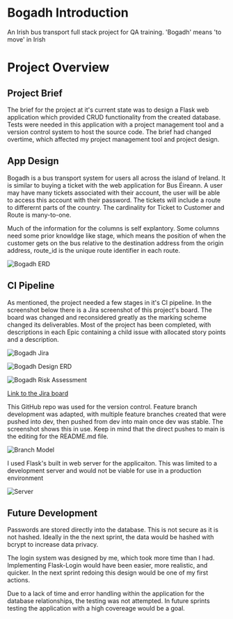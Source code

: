 # Bogadh Introduction
An Irish bus transport full stack project for QA training. 'Bogadh' means 'to move' in Irish

# Project Overview

## Project Brief
The brief for the project at it's current state was to design a Flask web application which provided CRUD functionality from the created database. Tests were needed in this application with a project management tool and a version control system to host the source code. The brief had changed overtime, which affected my project management tool and project design. 

## App Design
Bogadh is a bus transport system for users all across the island of Ireland. It is similar to buying a ticket with the web application for Bus Éireann. A user may have many tickets associated with their account, the user will be able to access this account with their password. The tickets will include a route to differernt parts of the country. The cardinality for Ticket to Customer and Route is many-to-one.

Much of the information for the columns is self explantory. Some columns need some prior knowldge like stage, which means the position of when the customer gets on the bus relative to the destination address from the origin address, route_id is the unique route identifier in each route.

![Bogadh ERD](bogadh_erd_screenshot.png)

## CI Pipeline
As mentioned, the project needed a few stages in it's CI pipeline. In the screenshot below there is a Jira screenshot of this project's board. The board was changed and reconsidered greatly as the marking scheme changed its deliverables. Most of the project has been completed, with descriptions in each Epic containing a child issue with allocated story points and a description. 

![Bogadh Jira](bogadh_jira_screenshot.png)

![Bogadh Design ERD](design_erd_jira_screenshot.png)

![Bogadh Risk Assessment](risk_assessment_jira_screenshot.png)

[Link to the Jira board](https://adam-downey.atlassian.net/jira/software/projects/BOG/boards/2/roadmap?timeline=WEEKS)

This GitHub repo was used for the version control. Feature branch development was adapted, with multiple feature branches created that were pushed into dev, then pushed from dev into main once dev was stable. The screenshot shows this in use. Keep in mind that the direct pushes to main is the editing for the README.md file.

![Branch Model](branch_feature_evidence.png)

I used Flask's built in web server for the applicaiton. This was limited to a development server and would not be viable for use in a production environment

![Server](local_server.png)

## Future Development
Passwords are stored directly into the database. This is not secure as it is not hashed. Ideally in the the next sprint, the data would be hashed with bcrypt to increase data privacy.

The login system was designed by me, which took more time than I had. Implementing Flask-Login would have been easier, more realistic, and quicker. In the next sprint redoing this design would be one of my first actions.

Due to a lack of time and error handling within the application for the database relationships, the testing was not attempted. In future sprints testing the application with a high covereage would be a goal. 

